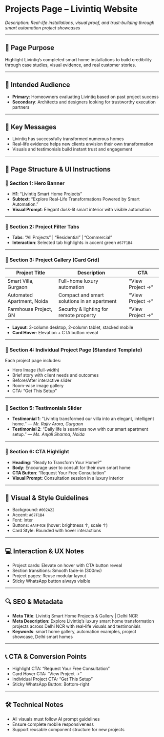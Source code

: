 # Projects Page – Livintiq Website

_Description: Real-life installations, visual proof, and trust-building through smart automation project showcases_

---

## 🎯 Page Purpose

Highlight Livintiq’s completed smart home installations to build credibility through case studies, visual evidence, and real customer stories.

---

## 👥 Intended Audience

- **Primary**: Homeowners evaluating Livintiq based on past project success
- **Secondary**: Architects and designers looking for trustworthy execution partners

---

## 🔑 Key Messages

- Livintiq has successfully transformed numerous homes
- Real-life evidence helps new clients envision their own transformation
- Visuals and testimonials build instant trust and engagement

---

## 🧱 Page Structure & UI Instructions

### 🔹 Section 1: Hero Banner

- **H1**: “Livintiq Smart Home Projects”
- **Subtext**: “Explore Real-Life Transformations Powered by Smart Automation.”
- **Visual Prompt**: Elegant dusk-lit smart interior with visible automation

---

### 🔹 Section 2: Project Filter Tabs

- **Tabs**: “All Projects” | “Residential” | “Commercial”
- **Interaction**: Selected tab highlights in accent green `#67F1B4`

---

### 🔹 Section 3: Project Gallery (Card Grid)

| Project Title              | Description                                | CTA           |
|----------------------------|--------------------------------------------|---------------|
| Smart Villa, Gurgaon       | Full-home luxury automation                | “View Project →” |
| Automated Apartment, Noida | Compact and smart solutions in an apartment| “View Project →” |
| Farmhouse Project, GN      | Security & lighting for remote property    | “View Project →” |

- **Layout**: 3-column desktop, 2-column tablet, stacked mobile
- **Card Hover**: Elevation + CTA button reveal

---

### 🔹 Section 4: Individual Project Page (Standard Template)

Each project page includes:

- Hero Image (full-width)
- Brief story with client needs and outcomes
- Before/After interactive slider
- Room-wise image gallery
- CTA: “Get This Setup”

---

### 🔹 Section 5: Testimonials Slider

- **Testimonial 1**: “Livintiq transformed our villa into an elegant, intelligent home.” — *Mr. Rajiv Arora, Gurgaon*
- **Testimonial 2**: “Daily life is seamless now with our smart apartment setup.” — *Ms. Anjali Sharma, Noida*

---

### 🔹 Section 6: CTA Highlight

- **Heading**: “Ready to Transform Your Home?”
- **Body**: Encourage user to consult for their own smart home
- **CTA Button**: “Request Your Free Consultation”
- **Visual Prompt**: Consultation session in a luxury interior

---

## 🎨 Visual & Style Guidelines

- Background: `#002A22`
- Accent: `#67F1B4`
- Font: Inter
- Buttons: `#A4F4CB` (hover: brightness ↑, scale ↑)
- Card Style: Rounded with hover interactions

---

## 💻 Interaction & UX Notes

- Project cards: Elevate on hover with CTA button reveal
- Section transitions: Smooth fade-in (300ms)
- Project pages: Reuse modular layout
- Sticky WhatsApp button always visible

---

## 🔍 SEO & Metadata

- **Meta Title**: Livintiq Smart Home Projects & Gallery | Delhi NCR
- **Meta Description**: Explore Livintiq’s luxury smart home transformation projects across Delhi NCR with real-life visuals and testimonials
- **Keywords**: smart home gallery, automation examples, project showcase, Delhi smart homes

---

## 📞 CTA & Conversion Points

- Highlight CTA: “Request Your Free Consultation”
- Card Hover CTA: “View Project →”
- Individual Project CTA: “Get This Setup”
- Sticky WhatsApp Button: Bottom-right

---

## 🛠 Technical Notes

- All visuals must follow AI prompt guidelines
- Ensure complete mobile responsiveness
- Support reusable component structure for new projects
